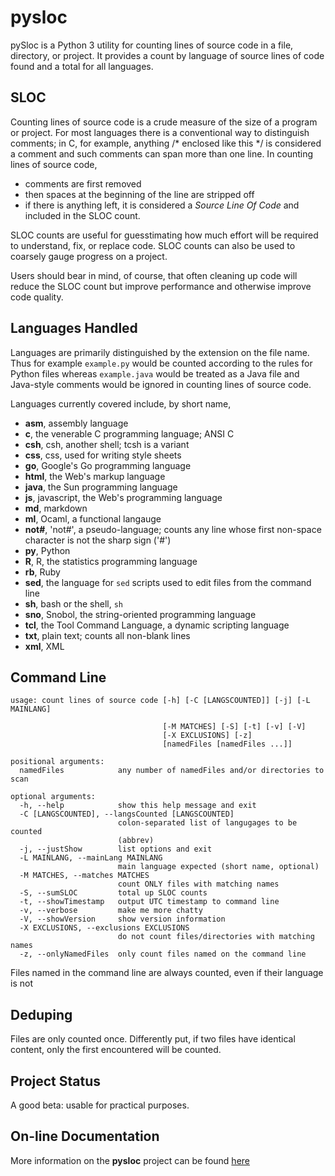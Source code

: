 # pysloc

pySloc is a Python 3 utility for counting lines of source code in a file,
directory,
or project.  It provides a count by language of source lines of code found
and a total for all languages.

## SLOC

Counting lines of source code is a crude measure of the size of a program
or project.  For most languages there is a conventional way to distinguish
comments; in C, for example, anything /* enclosed like this */ is considered
a comment and such comments can span more than one line.  In counting lines
of source code,

* comments are first removed
* then spaces at the beginning of the line are stripped off
* if there is anything left, it is considered a *Source Line Of Code*
and included in the SLOC count.

SLOC counts are useful for guesstimating how much effort will be required
to understand, fix, or replace code.  SLOC counts can also be used to coarsely
gauge progress on a project.

Users should bear in mind, of course, that often cleaning up code will
reduce the SLOC count but improve performance and otherwise improve code
quality.

## Languages Handled

Languages are primarily distinguished by the extension on the file name.
Thus for example `example.py` would be counted according to the rules for
Python files whereas `example.java` would be treated as a Java file and
Java-style comments would be ignored in counting lines of source code.

Languages currently covered include, by short name,

* **asm**,  assembly language
* **c**,    the venerable C programming language; ANSI C
* **csh**,  csh, another shell; tcsh is a variant
* **css**,  css, used for writing style sheets
* **go**,   Google's Go programming language
* **html**, the Web's markup language
* **java**, the Sun programming language
* **js**,   javascript, the Web's programming language
* **md**,   markdown
* **ml**,   Ocaml, a functional langauge
* **not#**, 'not#', a pseudo-language; counts any line whose first non-space character is not the sharp sign ('#')
* **py**,   Python
* **R**,    R, the statistics programming language
* **rb**,   Ruby
* **sed**,  the language for `sed` scripts used to edit files from the command line
* **sh**,   bash or the shell, `sh`
* **sno**,  Snobol, the string-oriented programming language
* **tcl**,  the Tool Command Language, a dynamic scripting language
* **txt**,  plain text; counts all non-blank lines
* **xml**,  XML

## Command Line

	usage: count lines of source code [-h] [-C [LANGSCOUNTED]] [-j] [-L MAINLANG]
	
                                      [-M MATCHES] [-S] [-t] [-v] [-V]
	                                  [-X EXCLUSIONS] [-z]
	                                  [namedFiles [namedFiles ...]]
	
	positional arguments:
	  namedFiles            any number of namedFiles and/or directories to scan
	
	optional arguments:
	  -h, --help            show this help message and exit
	  -C [LANGSCOUNTED], --langsCounted [LANGSCOUNTED]
	                        colon-separated list of langugages to be counted
	                        (abbrev)
	  -j, --justShow        list options and exit
	  -L MAINLANG, --mainLang MAINLANG
	                        main language expected (short name, optional)
	  -M MATCHES, --matches MATCHES
	                        count ONLY files with matching names
	  -S, --sumSLOC         total up SLOC counts
	  -t, --showTimestamp   output UTC timestamp to command line
	  -v, --verbose         make me more chatty
	  -V, --showVersion     show version information
	  -X EXCLUSIONS, --exclusions EXCLUSIONS
	                        do not count files/directories with matching names
	  -z, --onlyNamedFiles  only count files named on the command line

Files named in the command line are always counted, even if their language
is not

## Deduping

Files are only counted once.  Differently put, if two files have identical
content, only the first encountered will be counted.

## Project Status

A good beta: usable for practical purposes.

## On-line Documentation

More information on the **pysloc** project can be found
[here](://jddixon.github.io/pysloc)
